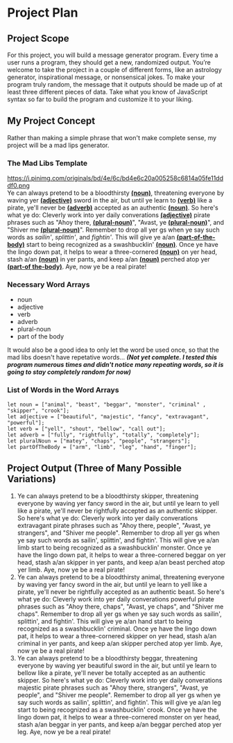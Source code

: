 # Project Plan
## Project Scope
For this project, you will build a message generator program. Every time a user runs a program, they should get a new, randomized output. You’re welcome to take the project in a couple of different forms, like an astrology generator, inspirational message, or nonsensical jokes. To make your program truly random, the message that it outputs should be made up of at least three different pieces of data. Take what you know of JavaScript syntax so far to build the program and customize it to your liking.
## My Project Concept
Rather than making a simple phrase that won't make complete sense, my project will be a mad lips generator.
### The Mad Libs Template
https://i.pinimg.com/originals/bd/4e/6c/bd4e6c20a005258c6814a05fe11dddf0.png <br>
Ye can always pretend to be a bloodthirsty <u>**(noun)**</u>, threatening everyone by waving yer <u>**(adjective)**</u> sword in the air, but until ye learn to <u>**(verb)**</u> like a pirate, ye'll never be <u>**(adverb)**</u> accepted as an authentic <u>**(noun)**</u>. So here's what ye do: Cleverly work into yer daily converations <u>**(adjective)**</u> pirate phrases such as "Ahoy there, <u>**(plural-noun)**</u>", "Avast, ye <u>**(plural-noun)**</u>", and "Shiver me <u>**(plural-noun)**</u>". Remember to drop all yer gs when ye say such words as *sailin'*, *splittin'*, and *fightin'*. This will give ye a/an <u>**(part-of-the-body)**</u> start to being recognized as a swashbucklin' <u>**(noun)**</u>. Once ye have the lingo down pat, it helps to wear a three-cornered <u>**(noun)**</u> on yer head, stash a/an <u>**(noun)**</u> in yer pants, and keep a/an <u>**(noun)**</u> perched atop yer <u>**(part-of the-body)**</u>. Aye, now ye be a real pirate!

### Necessary Word Arrays
- noun
- adjective
- verb
- adverb
- plural-noun
- part of the body

It would also be a good idea to only let the word be used once, so that the mad libs doesn't have repetative words... ***(Not yet complete. I tested this program numerous times and didn't notice many repeating words, so it is going to stay completely random for now)***

### List of Words in the Word Arrays
    let noun = ["animal", "beast", "beggar", "monster", "criminal" , "skipper", "crook"];
    let adjective = ["beautiful", "majestic", "fancy", "extravagant", "powerful"];
    let verb = ["yell", "shout", "bellow", "call out"];
    let adverb = ["fully", "rightfully", "totally", "completely"];
    let pluralNoun = ["matey", "chaps", "people", "strangers"];
    let partOfTheBody = ["arm", "limb", "leg", "hand", "finger"];

## Project Output (Three of Many Possible Variations)
1. Ye can always pretend to be a bloodthirsty skipper, threatening everyone by waving yer fancy sword in the air, but until ye learn to yell like a pirate, ye'll never be rightfully accepted as an authentic skipper. So here's what ye do: Cleverly work into yer daily converations extravagant pirate phrases such as "Ahoy there, people", "Avast, ye strangers", and "Shiver me people". Remember to drop all yer gs when ye say such words as sailin', splittin', and fightin'. This will give ye a/an limb start to being recognized as a swashbucklin' monster. Once ye have the lingo down pat, it helps to wear a three-cornered beggar on yer head, stash a/an skipper in yer pants, and keep a/an beast perched atop yer limb. Aye, now ye be a real pirate!
2. Ye can always pretend to be a bloodthirsty animal, threatening everyone by waving yer fancy sword in the air, but until ye learn to yell like a pirate, ye'll never be rightfully accepted as an authentic beast. So here's what ye do: Cleverly work into yer daily converations powerful pirate phrases such as "Ahoy there, chaps", "Avast, ye chaps", and "Shiver me chaps". Remember to drop all yer gs when ye say such words as sailin', splittin', and fightin'. This will give ye a/an hand start to being recognized as a swashbucklin' criminal. Once ye have the lingo down pat, it helps to wear a three-cornered skipper on yer head, stash a/an criminal in yer pants, and keep a/an skipper perched atop yer limb. Aye, now ye be a real pirate!
3. Ye can always pretend to be a bloodthirsty beggar, threatening everyone by waving yer beautiful sword in the air, but until ye learn to bellow like a pirate, ye'll never be totally accepted as an authentic skipper. So here's what ye do: Cleverly work into yer daily converations majestic pirate phrases such as "Ahoy there, strangers", "Avast, ye people", and "Shiver me people". Remember to drop all yer gs when ye say such words as sailin', splittin', and fightin'. This will give ye a/an leg start to being recognized as a swashbucklin' crook. Once ye have the lingo down pat, it helps to wear a three-cornered monster on yer head, stash a/an beggar in yer pants, and keep a/an beggar perched atop yer leg. Aye, now ye be a real pirate!
